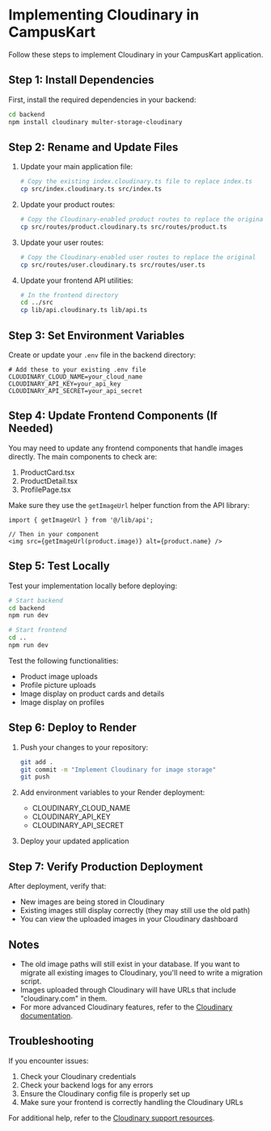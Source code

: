 # Implementing Cloudinary in CampusKart

Follow these steps to implement Cloudinary in your CampusKart application.

## Step 1: Install Dependencies

First, install the required dependencies in your backend:

```bash
cd backend
npm install cloudinary multer-storage-cloudinary
```

## Step 2: Rename and Update Files

1. Update your main application file:
   ```bash
   # Copy the existing index.cloudinary.ts file to replace index.ts
   cp src/index.cloudinary.ts src/index.ts
   ```

2. Update your product routes:
   ```bash
   # Copy the Cloudinary-enabled product routes to replace the original
   cp src/routes/product.cloudinary.ts src/routes/product.ts
   ```

3. Update your user routes:
   ```bash
   # Copy the Cloudinary-enabled user routes to replace the original
   cp src/routes/user.cloudinary.ts src/routes/user.ts
   ```

4. Update your frontend API utilities:
   ```bash
   # In the frontend directory
   cd ../src
   cp lib/api.cloudinary.ts lib/api.ts
   ```

## Step 3: Set Environment Variables

Create or update your `.env` file in the backend directory:

```
# Add these to your existing .env file
CLOUDINARY_CLOUD_NAME=your_cloud_name
CLOUDINARY_API_KEY=your_api_key
CLOUDINARY_API_SECRET=your_api_secret
```

## Step 4: Update Frontend Components (If Needed)

You may need to update any frontend components that handle images directly. The main components to check are:

1. ProductCard.tsx
2. ProductDetail.tsx
3. ProfilePage.tsx

Make sure they use the `getImageUrl` helper function from the API library:

```tsx
import { getImageUrl } from '@/lib/api';

// Then in your component
<img src={getImageUrl(product.image)} alt={product.name} />
```

## Step 5: Test Locally

Test your implementation locally before deploying:

```bash
# Start backend
cd backend
npm run dev

# Start frontend
cd ..
npm run dev
```

Test the following functionalities:
- Product image uploads
- Profile picture uploads
- Image display on product cards and details
- Image display on profiles

## Step 6: Deploy to Render

1. Push your changes to your repository:
   ```bash
   git add .
   git commit -m "Implement Cloudinary for image storage"
   git push
   ```

2. Add environment variables to your Render deployment:
   - CLOUDINARY_CLOUD_NAME
   - CLOUDINARY_API_KEY
   - CLOUDINARY_API_SECRET

3. Deploy your updated application

## Step 7: Verify Production Deployment

After deployment, verify that:
- New images are being stored in Cloudinary
- Existing images still display correctly (they may still use the old path)
- You can view the uploaded images in your Cloudinary dashboard

## Notes

- The old image paths will still exist in your database. If you want to migrate all existing images to Cloudinary, you'll need to write a migration script.
- Images uploaded through Cloudinary will have URLs that include "cloudinary.com" in them.
- For more advanced Cloudinary features, refer to the [Cloudinary documentation](https://cloudinary.com/documentation).

## Troubleshooting

If you encounter issues:
1. Check your Cloudinary credentials
2. Check your backend logs for any errors
3. Ensure the Cloudinary config file is properly set up
4. Make sure your frontend is correctly handling the Cloudinary URLs

For additional help, refer to the [Cloudinary support resources](https://support.cloudinary.com/). 